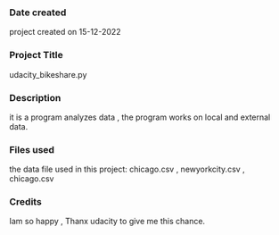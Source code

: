 
### Date created
project created on 15-12-2022

### Project Title
udacity_bikeshare.py

### Description
it is a program analyzes data , the program works on local and external data.

### Files used
the data file used in this project: chicago.csv , newyorkcity.csv , chicago.csv

### Credits
Iam so happy , Thanx udacity to give me this chance.

